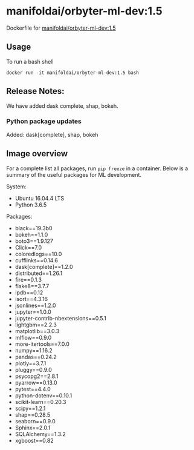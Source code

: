 # manifoldai/orbyter-ml-dev:1.5

Dockerfile for [manifoldai/orbyter-ml-dev:1.5](https://hub.docker.com/r/manifoldai/orbyter-ml-dev)

## Usage

To run a bash shell

`
docker run -it manifoldai/orbyter-ml-dev:1.5 bash
`

## Release Notes:

We have added dask complete, shap, bokeh.

### Python package updates

Added: dask[complete], shap, bokeh

## Image overview

For a complete list all packages, run `pip freeze` in a container. Below is a summary of
the useful packages for ML development.

System:

* Ubuntu 16.04.4 LTS
* Python 3.6.5

Packages:

* black==19.3b0
* bokeh==1.1.0
* boto3==1.9.127
* Click==7.0
* coloredlogs==10.0
* cufflinks==0.14.6
* dask[complete]==1.2.0
* distributed==1.26.1
* fire==0.1.3
* flake8==3.7.7
* ipdb==0.12
* isort==4.3.16
* jsonlines==1.2.0
* jupyter==1.0.0
* jupyter-contrib-nbextensions==0.5.1
* lightgbm==2.2.3
* matplotlib==3.0.3
* mlflow==0.9.0
* more-itertools==7.0.0
* numpy==1.16.2
* pandas==0.24.2
* plotly==3.7.1
* pluggy==0.9.0
* psycopg2==2.8.1
* pyarrow==0.13.0
* pytest==4.4.0
* python-dotenv==0.10.1
* scikit-learn==0.20.3
* scipy==1.2.1
* shap==0.28.5
* seaborn==0.9.0
* Sphinx==2.0.1
* SQLAlchemy==1.3.2
* xgboost==0.82
